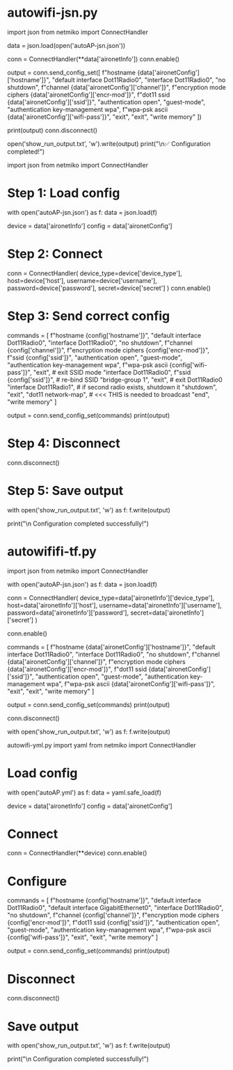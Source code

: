 # autowifi-jsn.py

  import json
from netmiko import ConnectHandler

data = json.load(open('autoAP-jsn.json'))

conn = ConnectHandler(**data['aironetInfo'])
conn.enable()

output = conn.send_config_set([
    f"hostname {data['aironetConfig']['hostname']}",
    "default interface Dot11Radio0",
    "interface Dot11Radio0",
    "no shutdown",
    f"channel {data['aironetConfig']['channel']}",
    f"encryption mode ciphers {data['aironetConfig']['encr-mod']}",
    f"dot11 ssid {data['aironetConfig']['ssid']}",
    "authentication open",
    "guest-mode",
    "authentication key-management wpa",
    f"wpa-psk ascii {data['aironetConfig']['wifi-pass']}",
    "exit",
    "exit",
    "write memory"
])

print(output)
conn.disconnect()

open('show_run_output.txt', 'w').write(output)
print("\n✅ Configuration completed!")


import json
from netmiko import ConnectHandler

# Step 1: Load config
with open('autoAP-jsn.json') as f:
    data = json.load(f)

device = data['aironetInfo']
config = data['aironetConfig']

# Step 2: Connect
conn = ConnectHandler(
    device_type=device['device_type'],
    host=device['host'],
    username=device['username'],
    password=device['password'],
    secret=device['secret']
)
conn.enable()

# Step 3: Send correct config
commands = [
    f"hostname {config['hostname']}",
    "default interface Dot11Radio0",
    "interface Dot11Radio0",
    "no shutdown",
    f"channel {config['channel']}",
    f"encryption mode ciphers {config['encr-mod']}",
    f"ssid {config['ssid']}",
    "authentication open",
    "guest-mode",
    "authentication key-management wpa",
    f"wpa-psk ascii {config['wifi-pass']}",
    "exit",  # exit SSID mode
    "interface Dot11Radio0",
    f"ssid {config['ssid']}",   # re-bind SSID
    "bridge-group 1",
    "exit",  # exit Dot11Radio0
    "interface Dot11Radio1",    # if second radio exists, shutdown it
    "shutdown",
    "exit",
    "dot11 network-map",        # <<< THIS is needed to broadcast
    "end",
    "write memory"
]

output = conn.send_config_set(commands)
print(output)

# Step 4: Disconnect
conn.disconnect()

# Step 5: Save output
with open('show_run_output.txt', 'w') as f:
    f.write(output)

print("\n Configuration completed successfully!")


 # autowififi-tf.py
  import json
from netmiko import ConnectHandler

with open('autoAP-jsn.json') as f:
    data = json.load(f)

conn = ConnectHandler(
    device_type=data['aironetInfo']['device_type'],
    host=data['aironetInfo']['host'],
    username=data['aironetInfo']['username'],
    password=data['aironetInfo']['password'],
    secret=data['aironetInfo']['secret']
)

conn.enable()

commands = [
    f"hostname {data['aironetConfig']['hostname']}",
    "default interface Dot11Radio0",
    "interface Dot11Radio0",
    "no shutdown",
    f"channel {data['aironetConfig']['channel']}",
    f"encryption mode ciphers {data['aironetConfig']['encr-mod']}",
    f"dot11 ssid {data['aironetConfig']['ssid']}",
    "authentication open",
    "guest-mode",
    "authentication key-management wpa",
    f"wpa-psk ascii {data['aironetConfig']['wifi-pass']}",
    "exit",
    "exit",
    "write memory"
]

output = conn.send_config_set(commands)
print(output)

conn.disconnect()

with open('show_run_output.txt', 'w') as f:
    f.write(output)

autowifi-yml.py
  import yaml
from netmiko import ConnectHandler

# Load config
with open('autoAP.yml') as f:
    data = yaml.safe_load(f)

device = data['aironetInfo']
config = data['aironetConfig']

# Connect
conn = ConnectHandler(**device)
conn.enable()

# Configure
commands = [
    f"hostname {config['hostname']}",
    "default interface Dot11Radio0",
    "default interface GigabitEthernet0",
    "interface Dot11Radio0",
    "no shutdown",
    f"channel {config['channel']}",
    f"encryption mode ciphers {config['encr-mod']}",
    f"dot11 ssid {config['ssid']}",
    "authentication open",
    "guest-mode",
    "authentication key-management wpa",
    f"wpa-psk ascii {config['wifi-pass']}",
    "exit",
    "exit",
    "write memory"
]

output = conn.send_config_set(commands)
print(output)

# Disconnect
conn.disconnect()

# Save output
with open('show_run_output.txt', 'w') as f:
    f.write(output)

print("\n Configuration completed successfully!")

